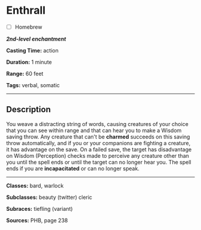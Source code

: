 # Enthrall

- [ ] Homebrew

***2nd-level enchantment***

**Casting Time:** action

**Duration:** 1 minute

**Range:** 60 feet

**Tags:** verbal, somatic

---

## Description
You weave a distracting string of words, causing creatures of your choice that you can see within range and that can hear you to make a Wisdom saving throw. Any creature that can't be **charmed** succeeds on this saving throw automatically, and if you or your companions are fighting a creature, it has advantage on the save. On a failed save, the target has disadvantage on Wisdom (Perception) checks made to perceive any creature other than you until the spell ends or until the target can no longer hear you. The spell ends if you are **incapacitated** or can no longer speak.

---

**Classes:** bard, warlock

**Subclasses:** beauty (twitter) cleric

**Subraces:** tiefling (variant)

**Sources:** PHB, page 238
